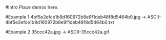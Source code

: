 #Intro 
Place demos here.

#Example 1
4bf5e2efce1b9d160972b8e9f1deb48f8d5464b0.jpg 
->
ASCII-4bf5e2efce1b9d160972b8e9f1deb48f8d5464b0.txt

#Example 2
35ccc42a.jpg
->
ASCII-35ccc42a.gif
